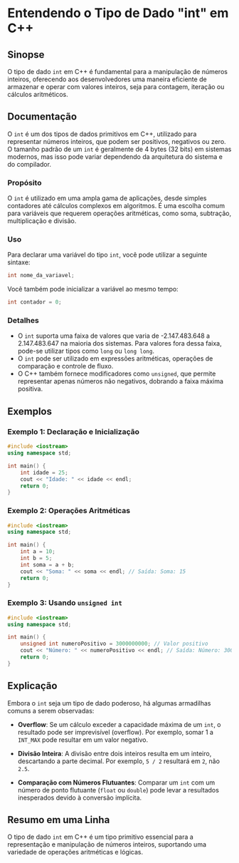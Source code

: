 <!--
Meta Description: # Entendendo o Tipo de Dado "int" em C++ ## Sinopse O tipo de dado `int` em C++ é fundamental para a manipulação de números inteiros, oferecendo aos d...
Meta Keywords: int, pode, para, uma, tipo
-->

# Entendendo o Tipo de Dado "int" em C++

## Sinopse
O tipo de dado `int` em C++ é fundamental para a manipulação de números inteiros, oferecendo aos desenvolvedores uma maneira eficiente de armazenar e operar com valores inteiros, seja para contagem, iteração ou cálculos aritméticos.

## Documentação
O `int` é um dos tipos de dados primitivos em C++, utilizado para representar números inteiros, que podem ser positivos, negativos ou zero. O tamanho padrão de um `int` é geralmente de 4 bytes (32 bits) em sistemas modernos, mas isso pode variar dependendo da arquitetura do sistema e do compilador.

### Propósito
O `int` é utilizado em uma ampla gama de aplicações, desde simples contadores até cálculos complexos em algoritmos. É uma escolha comum para variáveis que requerem operações aritméticas, como soma, subtração, multiplicação e divisão.

### Uso
Para declarar uma variável do tipo `int`, você pode utilizar a seguinte sintaxe:
```cpp
int nome_da_variavel;
```
Você também pode inicializar a variável ao mesmo tempo:
```cpp
int contador = 0;
```

### Detalhes
- O `int` suporta uma faixa de valores que varia de -2.147.483.648 a 2.147.483.647 na maioria dos sistemas. Para valores fora dessa faixa, pode-se utilizar tipos como `long` ou `long long`.
- O `int` pode ser utilizado em expressões aritméticas, operações de comparação e controle de fluxo.
- O C++ também fornece modificadores como `unsigned`, que permite representar apenas números não negativos, dobrando a faixa máxima positiva.

## Exemplos
### Exemplo 1: Declaração e Inicialização
```cpp
#include <iostream>
using namespace std;

int main() {
    int idade = 25;
    cout << "Idade: " << idade << endl;
    return 0;
}
```

### Exemplo 2: Operações Aritméticas
```cpp
#include <iostream>
using namespace std;

int main() {
    int a = 10;
    int b = 5;
    int soma = a + b;
    cout << "Soma: " << soma << endl; // Saída: Soma: 15
    return 0;
}
```

### Exemplo 3: Usando `unsigned int`
```cpp
#include <iostream>
using namespace std;

int main() {
    unsigned int numeroPositivo = 3000000000; // Valor positivo
    cout << "Número: " << numeroPositivo << endl; // Saída: Número: 3000000000
    return 0;
}
```

## Explicação
Embora o `int` seja um tipo de dado poderoso, há algumas armadilhas comuns a serem observadas:

- **Overflow**: Se um cálculo exceder a capacidade máxima de um `int`, o resultado pode ser imprevisível (overflow). Por exemplo, somar 1 a `INT_MAX` pode resultar em um valor negativo.
  
- **Divisão Inteira**: A divisão entre dois inteiros resulta em um inteiro, descartando a parte decimal. Por exemplo, `5 / 2` resultará em `2`, não `2.5`.

- **Comparação com Números Flutuantes**: Comparar um `int` com um número de ponto flutuante (`float` ou `double`) pode levar a resultados inesperados devido à conversão implícita.

## Resumo em uma Linha
O tipo de dado `int` em C++ é um tipo primitivo essencial para a representação e manipulação de números inteiros, suportando uma variedade de operações aritméticas e lógicas.